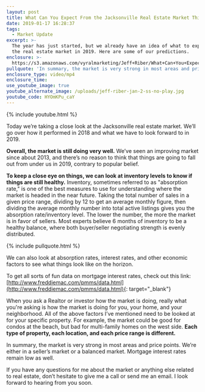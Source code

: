 ```yaml
---
layout: post
title: What Can You Expect From the Jacksonville Real Estate Market This Year?
date: 2019-01-17 16:28:37
tags:
  - Market Update
excerpt: >-
  The year has just started, but we already have an idea of what to expect from
  the real estate market in 2019. Here are some of our predictions.
enclosure: >-
  https://s3.amazonaws.com/vyralmarketing/Jeff+Riber/What+Can+You+Expect+From+the+Jacksonville+Real+Estate+Market+This+Year_.mp4
pullquote: 'In summary, the market is very strong in most areas and price points.'
enclosure_type: video/mp4
enclosure_time:
use_youtube_image: true
youtube_alternate_image: /uploads/jeff-riber-jan-2-ss-no-play.jpg
youtube_code: HYOmKPu_caY
---
```


{% include youtube.html %}

Today we’re taking a close look at the Jacksonville real estate market. We’ll go over how it performed in 2018 and what we have to look forward to in 2019.

**Overall, the market is still doing very well.** We’ve seen an improving market since about 2013, and there’s no reason to think that things are going to fall out from under us in 2019, contrary to popular belief.&nbsp;

**To keep a close eye on things, we can look at inventory levels to know if things are still healthy.** Inventory, sometimes referred to as "absorption rate," is one of the best measures to use for understanding where the market is headed in the near future. Taking the total number of sales in a given price range, dividing by 12 to get an average monthly figure, then dividing the average monthly number into total active listings gives you the absorption rate/inventory level. The lower the number, the more the market is in favor of sellers. Most experts believe 6 months of inventory to be a healthy balance, where both buyer/seller negotiating strength is evenly distributed.

{% include pullquote.html %}

We can also look at absorption rates, interest rates, and other economic factors to see what things look like on the horizon.&nbsp;

To get all sorts of fun data on mortgage interest rates, check out this link: [http://www.freddiemac.com/pmms/data.html](http://www.freddiemac.com/pmms/data.html){: target="_blank"}

When you ask a Realtor or investor how the market is doing, really what you're asking is how the market is doing for you, your home, and your neighborhood. All of the above factors I’ve mentioned need to be looked at for your specific property. For example, the market could be good for condos at the beach, but bad for multi-family homes on the west side. **Each type of property, each location, and each price range is different.**

In summary, the market is very strong in most areas and price points. We’re either in a seller’s market or a balanced market. Mortgage interest rates remain low as well.

If you have any questions for me about the market or anything else related to real estate, don’t hesitate to give me a call or send me an email. I look forward to hearing from you soon.